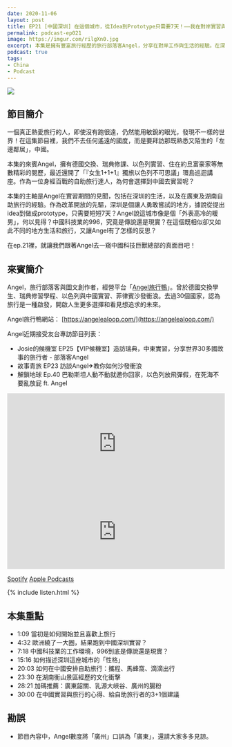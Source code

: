 ```yaml
---
date: 2020-11-06
layout: post
title: EP21 [中國深圳] 在這個城市，從Idea到Prototype只需要7天！——我在對岸實習與旅行的日子 ft. Angel 旅行鴨
permalink: podcast-ep021
image: https://imgur.com/rilgXn0.jpg
excerpt: 本集是擁有豐富旅行經歷的旅行部落客Angel，分享在對岸工作與生活的經驗。在深圳，據說從提出idea到做成prototype，只需要短短7天？Angel說這城市像是個「外表高冷的暖男」，何以見得？中國科技業的996，究竟是傳說還是現實？在這個既相似卻又如此不同的地方生活和旅行，又讓Angel有了怎樣的反思？在ep.21裡，就讓我們跟著Angel去一窺中國科技巨獸總部的真面目吧！
podcast: true
tags:
- China
- Podcast
---
```


![](https://imgur.com/rilgXn0.jpg)

## 節目簡介

一個真正熱愛旅行的人，即使沒有跑很遠，仍然能用敏銳的眼光，發現不一樣的世界！在這集節目裡，我們不去任何遙遠的國度，而是要拜訪那既熟悉又陌生的「左邊鄰居」，中國。

本集的來賓Angel，擁有德國交換、瑞典修課、以色列實習、住在約旦富豪家等無數精彩的閱歷，最近還開了「『女生1+1+1』獨旅以色列不可思議」環島巡迴講座。作為一位身經百戰的自助旅行達人，為何會選擇到中國去實習呢？

本集的主軸是Angel在實習期間的見聞，包括在深圳的生活，以及在廣東及湖南自助旅行的經驗。作為改革開放的先驅，深圳是個讓人勇敢嘗試的地方，據說從提出idea到做成prototype，只需要短短7天？Angel說這城市像是個「外表高冷的暖男」，何以見得？中國科技業的996，究竟是傳說還是現實？在這個既相似卻又如此不同的地方生活和旅行，又讓Angel有了怎樣的反思？

在ep.21裡，就讓我們跟著Angel去一窺中國科技巨獸總部的真面目吧！

## 來賓簡介

Angel，旅行部落客與圖文創作者，經營平台「[Angel旅行鴨](https://angelealoop.com/)」。曾於德國交換學生、瑞典修習學程、以色列與中國實習、菲律賓沙發衝浪。去過30個國家，認為旅行是一種啟發，開啟人生更多選擇和看見想追求的未來。

Angel旅行鴨網站： [https://angelealoop.com/](https://angelealoop.com/)

Angel近期接受友台專訪節目列表：

* Josie的候機室 EP25【VIP候機室】造訪瑞典，中東實習，分享世界30多國故事的旅行者 - 部落客Angel
* 故事青旅 EP23 訪談Angel✈教你如何沙發衝浪
* 解鎖地球 Ep.40 巴勒斯坦人動不動就邀你回家，以色列放飛彈假，在死海不要亂放屁 ft. Angel

<iframe src="https://open.spotify.com/embed-podcast/episode/3hOehpakop3aHA0rZAmwHR" width="100%" height="232" frameborder="0" allowtransparency="true" allow="encrypted-media"></iframe>

<iframe allow="autoplay *; encrypted-media *; fullscreen *" frameborder="0" height="175" style="width:100%;max-width:660px;overflow:hidden;background:transparent;" sandbox="allow-forms allow-popups allow-same-origin allow-scripts allow-storage-access-by-user-activation allow-top-navigation-by-user-activation" src="https://embed.podcasts.apple.com/tw/podcast/id1518914711?i=1000497513656"></iframe>

[Spotify](https://open.spotify.com/episode/3hOehpakop3aHA0rZAmwHR)
[Apple Podcasts](https://podcasts.apple.com/tw/podcast/id1518914711?i=1000497513656)

{% include listen.html %}

## 本集重點

* 1:09 當初是如何開始並且喜歡上旅行
* 4:32 歐洲繞了一大圈，結果跑到中國深圳實習？
* 7:18 中國科技業的工作環境，996到底是傳說還是現實？
* 15:16 如何描述深圳這座城市的「性格」
* 20:03 如何在中國安排自助旅行：攜程、馬蜂窩、滴滴出行
* 23:30 在湖南衡山景區經歷的文化衝擊
* 28:21 加碼推薦：廣東韶關、乳源大峽谷、廣州的腸粉
* 30:00 在中國實習與旅行的心得、給自助旅行者的3+1個建議

## 勘誤

* 節目內容中，Angel數度將「廣州」口誤為「廣東」，還請大家多多見諒。
